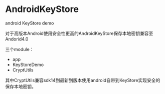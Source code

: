 # AndroidKeyStore
android KeyStore demo

对于高版本Android使用安全性更高的AndroidKeyStore保存本地密钥兼容至Andorid4.0

三个module：
- app
- KeyStoreDemo
- CryptUtils

其中CryptUtils兼容sdk14到最新到版本使用android自带到KeyStore实现安全的保存本地密钥。

